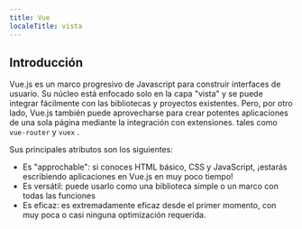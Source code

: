 ```yaml
---
title: Vue
localeTitle: vista
---
```

## Introducción

Vue.js es un marco progresivo de Javascript para construir interfaces de usuario. Su núcleo está enfocado solo en la capa "vista" y se puede integrar fácilmente con las bibliotecas y proyectos existentes. Pero, por otro lado, Vue.js también puede aprovecharse para crear potentes aplicaciones de una sola página mediante la integración con extensiones. tales como `vue-router` y `vuex` .

Sus principales atributos son los siguientes:

*   Es "approchable": si conoces HTML básico, CSS y JavaScript, ¡estarás escribiendo aplicaciones en Vue.js en muy poco tiempo!
*   Es versátil: puede usarlo como una biblioteca simple o un marco con todas las funciones
*   Es eficaz: es extremadamente eficaz desde el primer momento, con muy poca o casi ninguna optimización requerida.
